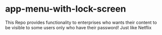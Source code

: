 # app-menu-with-lock-screen
This Repo provides functionality to enterprises who wants their content to be visible to some users only who have their password! Just like Netflix

